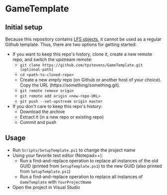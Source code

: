# GameTemplate

## Initial setup

Because this repository contains [LFS objects](https://docs.github.com/en/repositories/working-with-files/managing-large-files/about-git-large-file-storage), it cannot be used as a regular Github template. Thus, there are two options for getting started:
- If you want to keep this repo's history, clone it, create a new remote repo, and switch the upstream remote:
    - `git clone https://github.com/tpstevens/GameTemplate.git [optional-path]`
    - `cd <path-to-cloned-repo>`
    - Create a new *empty* repo (on Github or another host of your choice). Copy the URL (https://something/something.git).
    - `git remote remove origin`
    - `git remote add origin <new-repo-URL>`
    - `git push --set-upstream origin master`
- If you don't care to keep this repo's history:
    - Download the archive
    - Extract it (in a new repo or existing repo)
    - Commit and push

## Usage

- Run `Scripts/SetupTemplate.ps1` to change the project name
- Using your favorite text editor (Notepad++):
    - Run a find-and-replace operation to replace all instances of the old GUID (printed from `SetupTemplate.ps1`) to the new GUID (also printed from `SetupTemplate.ps1`)
    - Run a find-and-replace operation to replace all instances of `GameTemplate` with `YourProjectName`
- Open the project in Visual Studio
